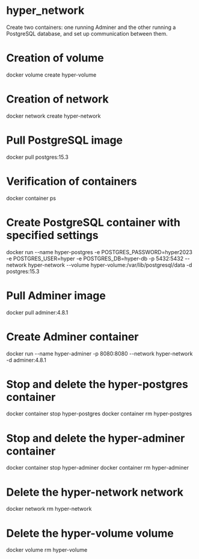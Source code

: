 # hyper_network
Create two containers: one running Adminer and the other running a PostgreSQL database, and set up communication between them.

# Creation of volume
docker volume create hyper-volume

# Creation of network
docker network create hyper-network

# Pull PostgreSQL image
docker pull postgres:15.3

# Verification of containers
docker container ps

# Create PostgreSQL container with specified settings
docker run --name hyper-postgres -e POSTGRES_PASSWORD=hyper2023 -e POSTGRES_USER=hyper -e POSTGRES_DB=hyper-db -p 5432:5432 --network hyper-network --volume hyper-volume:/var/lib/postgresql/data -d postgres:15.3

# Pull Adminer image
docker pull adminer:4.8.1

# Create Adminer container
docker run --name hyper-adminer -p 8080:8080 --network hyper-network -d adminer:4.8.1

# Stop and delete the hyper-postgres container
docker container stop hyper-postgres
docker container rm hyper-postgres

# Stop and delete the hyper-adminer container
docker container stop hyper-adminer
docker container rm hyper-adminer

# Delete the hyper-network network
docker network rm hyper-network

# Delete the hyper-volume volume
docker volume rm hyper-volume

